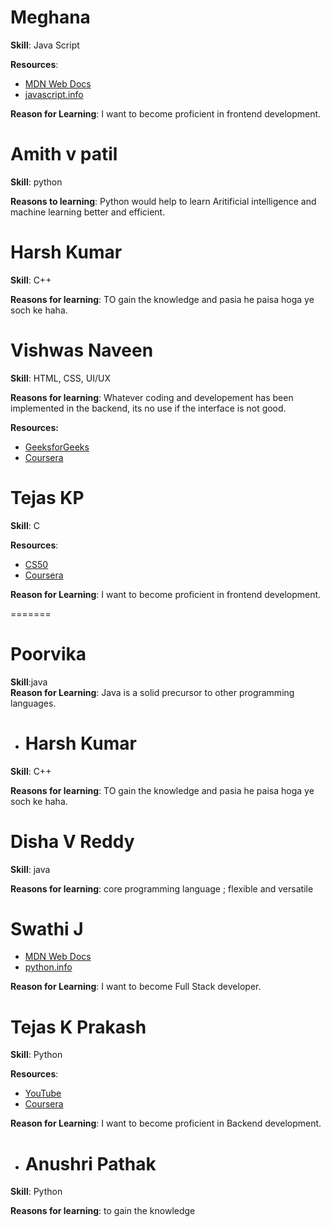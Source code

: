 # Meghana

**Skill**: Java Script

**Resources**:
- [MDN Web Docs](https://developer.mozilla.org/en-US/docs/Web/javascript)
- [javascript.info](https://javascript.info/)

**Reason for Learning**: I want to become proficient in frontend development.

# Amith v patil

**Skill**: python

**Reasons to learning**: Python would help to learn Aritificial intelligence and machine learning better and efficient.

# Harsh Kumar

**Skill**: C++

**Reasons for learning**: TO gain the knowledge and pasia he paisa hoga ye soch ke haha.

# Vishwas Naveen

**Skill**: HTML, CSS, UI/UX

**Reasons for learning**: Whatever coding and developement has been implemented in the backend, its no use if the interface is not good.

**Resources:**
- [GeeksforGeeks](https://www.geeksforgeeks.org/html-tutorial/)
- [Coursera](https://www.coursera.org/collections/learn-css/)

# Tejas KP

**Skill**: C

**Resources**:
- [CS50](https://cs50.harvard.edu/x/2024/weeks/1/)
- [Coursera](https://www.coursera.org/specializations/c-programming)

**Reason for Learning**: I want to become proficient in frontend development.


=======
# Poorvika                                                                                                                                                              
**Skill**:java                                                                                                                                                               
**Reason for Learning**: Java is a solid precursor to other programming languages.
- # Harsh Kumar

**Skill**: C++

**Reasons for learning**: TO gain the knowledge and pasia he paisa hoga ye soch ke haha.

# Disha V Reddy

**Skill**: java 

**Reasons for learning**: core programming language ; flexible and versatile 

# Swathi J
- [MDN Web Docs](https://developer.mozilla.org/en-US/docs/Web/python)
- [python.info](https://python.info/)

**Reason for Learning**: I want to become Full Stack developer.



# Tejas K Prakash

**Skill**: Python

**Resources**:

- [YouTube](https://www.youtube.com/playlist?list=PLGjplNEQ1it8-0CmoljS5yeV-GlKSUEt0)
- [Coursera](https://www.coursera.org/specializations/python)

**Reason for Learning**: I want to become proficient in Backend development.
- # Anushri Pathak

**Skill**: Python

**Reasons for learning**: to gain the knowledge

